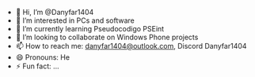 - 👋 Hi, I’m @Danyfar1404
- 👀 I’m interested in PCs and software
- 🌱 I’m currently learning Pseudocodigo PSEint
- 💞️ I’m looking to collaborate on Windows Phone projects
- 📫 How to reach me: danyfar1404@outlook.com, Discord Danyfar1404
- 😄 Pronouns: He
- ⚡ Fun fact: ...

<!---
Danyfar1404/Danyfar1404 is a ✨ special ✨ repository because its `README.md` (this file) appears on your GitHub profile.
You can click the Preview link to take a look at your changes.
--->
